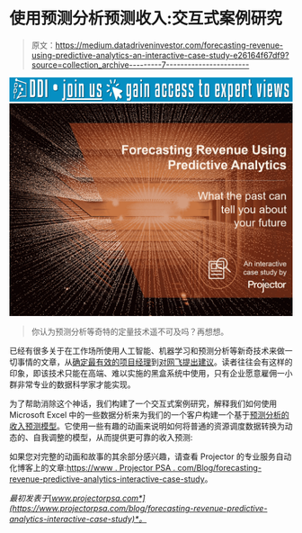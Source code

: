 # 使用预测分析预测收入:交互式案例研究

> 原文：<https://medium.datadriveninvestor.com/forecasting-revenue-using-predictive-analytics-an-interactive-case-study-e26164f67df9?source=collection_archive---------7----------------------->

[![](img/f850a30b2455c3b7ccfafc6aa7464871.png)](http://www.track.datadriveninvestor.com/J12U)![](img/7037f98c6884c140f9f9ffa2a9582360.png)

> 你认为预测分析等奇特的定量技术遥不可及吗？再想想。

已经有很多关于在工作场所使用人工智能、机器学习和预测分析等新奇技术来做一切事情的文章，从[确定最有效的项目经理](https://www.projectorpsa.com/blog/artificial-intelligence-effective-project-managers)到[对网飞提出建议](https://www.fastcompany.com/90234726/5-lessons-of-the-ai-imperative-from-netflix-to-spotify)。读者往往会有这样的印象，即该技术只能在高端、难以实施的黑盒系统中使用，只有企业愿意雇佣一小群非常专业的数据科学家才能实现。

为了帮助消除这个神话，我们构建了一个交互式案例研究，解释我们如何使用 Microsoft Excel 中的一些数据分析来为我们的一个客户构建一个基于[预测分析的收入预测模型](https://www.projectorpsa.com/blog/forecasting-revenue-predictive-analytics-interactive-case-study)。它使用一些有趣的动画来说明如何将普通的资源调度数据转换为动态的、自我调整的模型，从而提供更可靠的收入预测:

如果您对完整的动画和故事的其余部分感兴趣，请查看 Projector 的专业服务自动化博客上的文章:[https://www . Projector PSA . com/Blog/forecasting-revenue-predictive-analytics-interactive-case-study](https://www.projectorpsa.com/blog/forecasting-revenue-predictive-analytics-interactive-case-study)。

*最初发表于*[*www.projectorpsa.com*](https://www.projectorpsa.com/blog/forecasting-revenue-predictive-analytics-interactive-case-study)*。*